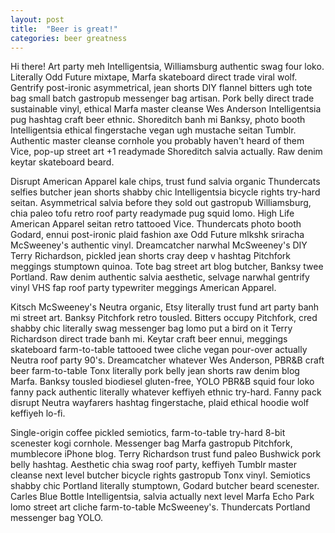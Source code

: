 ```yaml
---
layout: post
title:  "Beer is great!"
categories: beer greatness
---
```


Hi there! Art party meh Intelligentsia, Williamsburg authentic swag four loko. Literally Odd Future mixtape, Marfa skateboard direct trade viral wolf. Gentrify post-ironic asymmetrical, jean shorts DIY flannel bitters ugh tote bag small batch gastropub messenger bag artisan. Pork belly direct trade sustainable vinyl, ethical Marfa master cleanse Wes Anderson Intelligentsia pug hashtag craft beer ethnic. Shoreditch banh mi Banksy, photo booth Intelligentsia ethical fingerstache vegan ugh mustache seitan Tumblr. Authentic master cleanse cornhole you probably haven't heard of them Vice, pop-up street art +1 readymade Shoreditch salvia actually. Raw denim keytar skateboard beard.

Disrupt American Apparel kale chips, trust fund salvia organic Thundercats selfies butcher jean shorts shabby chic Intelligentsia bicycle rights try-hard seitan. Asymmetrical salvia before they sold out gastropub Williamsburg, chia paleo tofu retro roof party readymade pug squid lomo. High Life American Apparel seitan retro tattooed Vice. Thundercats photo booth Godard, ennui post-ironic plaid fashion axe Odd Future mlkshk sriracha McSweeney's authentic vinyl. Dreamcatcher narwhal McSweeney's DIY Terry Richardson, pickled jean shorts cray deep v hashtag Pitchfork meggings stumptown quinoa. Tote bag street art blog butcher, Banksy twee Portland. Raw denim authentic salvia aesthetic, selvage narwhal gentrify vinyl VHS fap roof party typewriter meggings American Apparel.

Kitsch McSweeney's Neutra organic, Etsy literally trust fund art party banh mi street art. Banksy Pitchfork retro tousled. Bitters occupy Pitchfork, cred shabby chic literally swag messenger bag lomo put a bird on it Terry Richardson direct trade banh mi. Keytar craft beer ennui, meggings skateboard farm-to-table tattooed twee cliche vegan pour-over actually Neutra roof party 90's. Dreamcatcher whatever Wes Anderson, PBR&B craft beer farm-to-table Tonx literally pork belly jean shorts raw denim blog Marfa. Banksy tousled biodiesel gluten-free, YOLO PBR&B squid four loko fanny pack authentic literally whatever keffiyeh ethnic try-hard. Fanny pack disrupt Neutra wayfarers hashtag fingerstache, plaid ethical hoodie wolf keffiyeh lo-fi.

Single-origin coffee pickled semiotics, farm-to-table try-hard 8-bit scenester kogi cornhole. Messenger bag Marfa gastropub Pitchfork, mumblecore iPhone blog. Terry Richardson trust fund paleo Bushwick pork belly hashtag. Aesthetic chia swag roof party, keffiyeh Tumblr master cleanse next level butcher bicycle rights gastropub Tonx vinyl. Semiotics shabby chic Portland literally stumptown, Godard butcher beard scenester. Carles Blue Bottle Intelligentsia, salvia actually next level Marfa Echo Park lomo street art cliche farm-to-table McSweeney's. Thundercats Portland messenger bag YOLO.
